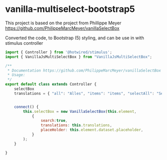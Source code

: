 # vanilla-multiselect-bootstrap5

This project is based on the project from Phillippe Meyer
https://github.com/PhilippeMarcMeyer/vanillaSelectBox 


Converted the code, to Bootstrap (5) styling, and can be use in with stimulus controller


```javascript
import { Controller } from '@hotwired/stimulus';
import { VanillaJsMultiSelectBox } from "VanillaJsMultiSelectBox";

/**
 * Documentation https://github.com/PhilippeMarcMeyer/vanillaSelectBox
 * Usage:
 */
export default class extends Controller {
    selectBox
    translations = { "all": "Alles", "items": "items", "selectAll": "Selecteer alles", "clearAll": "Deselecteer alles" };


    connect() {
        this.selectBox = new VanillaSelectBox(this.element,
            {
                search:true,
                translations: this.translations,
                placeHolder: this.element.dataset.placeholder,
            }
        );
    }

}
```
